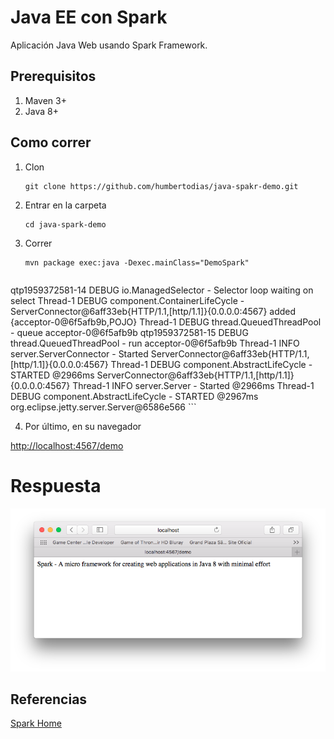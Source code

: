 # Java EE con Spark

Aplicación Java Web usando Spark Framework.


## Prerequisitos

1. Maven 3+
2. Java 8+

## Como correr

1. Clon

	```
	git clone https://github.com/humbertodias/java-spakr-demo.git
	```

2. Entrar en la carpeta

	```
	cd java-spark-demo
	```

3. Correr 

	```
	mvn package exec:java -Dexec.mainClass="DemoSpark"
	```
	
	```
 qtp1959372581-14 DEBUG io.ManagedSelector - Selector loop waiting on select
 Thread-1 DEBUG component.ContainerLifeCycle - ServerConnector@6aff33eb{HTTP/1.1,[http/1.1]}{0.0.0.0:4567} added {acceptor-0@6f5afb9b,POJO}
 Thread-1 DEBUG thread.QueuedThreadPool - queue acceptor-0@6f5afb9b
 qtp1959372581-15 DEBUG thread.QueuedThreadPool - run acceptor-0@6f5afb9b
 Thread-1 INFO  server.ServerConnector - Started ServerConnector@6aff33eb{HTTP/1.1,[http/1.1]}{0.0.0.0:4567}
 Thread-1 DEBUG component.AbstractLifeCycle - STARTED @2966ms ServerConnector@6aff33eb{HTTP/1.1,[http/1.1]}{0.0.0.0:4567}
 Thread-1 INFO  server.Server - Started @2966ms
 Thread-1 DEBUG component.AbstractLifeCycle - STARTED @2967ms org.eclipse.jetty.server.Server@6586e566	```
	
4. Por último, en su navegador

[http://localhost:4567/demo](http://localhost:4567/demo)

# Respuesta

![](doc/output.png)


## Referencias

[Spark Home](http://sparkjava.com/)